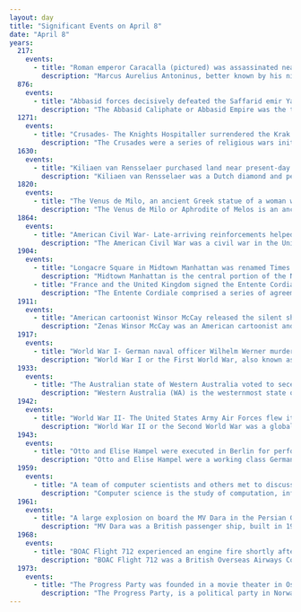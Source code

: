 ```yaml
---
layout: day
title: "Significant Events on April 8"
date: "April 8"
years:
  217:
    events:
      - title: "Roman emperor Caracalla (pictured) was assassinated near Harran and succeeded by his Praetorian Guard prefect Macrinus."
        description: "Marcus Aurelius Antoninus, better known by his nickname Caracalla, was Roman emperor from 198 to 217 AD, first serving as nominal co-emperor under his father and then ruling alone after 211 AD. He was a member of the Severan dynasty, the elder son of Emperor Septimius Severus and Empress Julia Domna. Severus proclaimed Caracalla co-ruler in 198, doing the same with his other son Geta in 209. The two brothers briefly shared power after their father's death in 211, but Caracalla soon had Geta murdered by the Praetorian Guard and became sole ruler of the Roman Empire. Julia Domna had a significant share in governance, since Caracalla found administration to be mundane. His reign featured domestic instability and external invasions by the Germanic peoples."
  876:
    events:
      - title: "Abbasid forces decisively defeated the Saffarid emir Ya'qub ibn Laith, forcing the latter to halt his advance into Iraq."
        description: "The Abbasid Caliphate or Abbasid Empire was the third caliphate to succeed the Islamic prophet Muhammad. It was founded by a dynasty descended from Muhammad's uncle, Abbas ibn Abd al-Muttalib, from whom the dynasty takes its name. They ruled as caliphs for most of the caliphate from their capital in Baghdad in modern-day Iraq, after having overthrown the Umayyad Caliphate in the Abbasid Revolution of 750 CE (132 AH). The Abbasid Revolution had its origins and first successes in the easterly region of Khorasan, far from the Levantine center of Umayyad influence."
  1271:
    events:
      - title: "Crusades- The Knights Hospitaller surrendered the Krak des Chevaliers, a castle in present-day Syria, to the army of the Mamluk sultan Baybars."
        description: "The Crusades were a series of religious wars initiated, supported, and sometimes directed by the Christian Latin Church in the medieval period. The best known of these military expeditions are those to the Holy Land between 1095 and 1291 that had the objective of reconquering Jerusalem and its surrounding area from Muslim rule after the region had been conquered by the Rashidun Caliphate centuries earlier. Beginning with the First Crusade, which resulted in the conquest of Jerusalem in 1099, dozens of military campaigns were organised, providing a focal point of European history for centuries. Crusading declined rapidly after the 15th century with the fall of Constantinople to the Ottomans."
  1630:
    events:
      - title: "Kiliaen van Rensselaer purchased land near present-day Albany, New York, to establish Rensselaerswyck, which became the most successful patroonship under the Dutch West India Company."
        description: "Kiliaen van Rensselaer was a Dutch diamond and pearl merchant from Amsterdam who was one of the founders and directors of the Dutch West India Company, being instrumental in the establishment of New Netherland."
  1820:
    events:
      - title: "The Venus de Milo, an ancient Greek statue of a woman with its arms missing, was discovered on the island of Milos."
        description: "The Venus de Milo or Aphrodite of Melos is an ancient Greek marble sculpture that was created during the Hellenistic period. Its exact dating is uncertain, but the modern consensus places it in the 2nd century BC, perhaps between 160 and 110 BC. It was rediscovered in 1820 on the island of Milos, Greece, and has been displayed at the Louvre Museum since 1821. Since the statue's discovery, it has become one of the most famous works of ancient Greek sculpture in the world."
  1864:
    events:
      - title: "American Civil War- Late-arriving reinforcements helped Confederate forces rout the Union Army at the Battle of Mansfield."
        description: "The American Civil War was a civil war in the United States between the Union and the Confederacy, which was formed in 1861 by states that had seceded from the Union. The central conflict leading to war was a dispute over whether slavery should be permitted to expand into the western territories, leading to more slave states, or be prohibited from doing so, which many believed would place slavery on a course of ultimate extinction."
  1904:
    events:
      - title: "Longacre Square in Midtown Manhattan was renamed Times Square after the New York Times building."
        description: "Midtown Manhattan is the central portion of the New York City borough of Manhattan, serving as the city's primary central business district. Midtown is home to some of the city's most prominent buildings, including the Empire State Building, the Chrysler Building, the Hudson Yards Redevelopment Project, the headquarters of the United Nations, Grand Central Terminal, and Rockefeller Center, as well as several prominent tourist destinations, including Broadway, Times Square, and Koreatown. Penn Station in Midtown Manhattan is the busiest transportation hub in the Western Hemisphere."
      - title: "France and the United Kingdom signed the Entente Cordiale, agreeing to a peaceful coexistence after centuries of intermittent conflict."
        description: "The Entente Cordiale comprised a series of agreements signed on 8 April 1904 between the United Kingdom and the French Republic which saw a significant improvement in Anglo-French relations."
  1911:
    events:
      - title: "American cartoonist Winsor McCay released the silent short film Little Nemo (featured), one of the earliest animated films."
        description: "Zenas Winsor McCay was an American cartoonist and animator. He is best known for the comic strip Little Nemo and the animated film Gertie the Dinosaur (1914). For contractual reasons, he worked under the pen name Silas on the comic strip Dream of the Rarebit Fiend."
  1917:
    events:
      - title: "World War I- German naval officer Wilhelm Werner murdered 19 captured crew members of the British cargo ship Torrington by submerging U-55 when they were on deck."
        description: "World War I or the First World War, also known as the Great War, was a global conflict between two coalitions- the Allies and the Central Powers. Fighting took place mainly in Europe and the Middle East, as well as in parts of Africa and the Asia-Pacific, and in Europe was characterised by trench warfare; the widespread use of artillery, machine guns, and chemical weapons (gas); and the introductions of tanks and aircraft. World War I was one of the deadliest conflicts in history, resulting in an estimated 10 million military dead and more than 20 million wounded, plus some 10 million civilian dead from causes including genocide. The movement of large numbers of people was a major factor in the deadly Spanish flu pandemic."
  1933:
    events:
      - title: "The Australian state of Western Australia voted to secede from the federation, but efforts to implement the result proved to be unsuccessful."
        description: "Western Australia (WA) is the westernmost state of Australia. It is bounded by the Indian Ocean to the north and west, the Southern Ocean to the south, the Northern Territory to the north-east, and South Australia to the south-east. Western Australia is Australia's largest state, with a land area of 2,527,013 square kilometres (975,685 sq mi), and is also the second-largest subdivision of any country on Earth."
  1942:
    events:
      - title: "World War II- The United States Army Air Forces flew its first mission from India over the Hump (the eastern end of the Himalayas) to deliver materiel to China."
        description: "World War II or the Second World War was a global conflict between two coalitions- the Allies and the Axis powers. Nearly all of the world's countries participated, with many nations mobilising all resources in pursuit of total war. Tanks and aircraft played major roles, enabling the strategic bombing of cities and delivery of the first and only nuclear weapons ever used in war. World War II was the deadliest conflict in history, resulting in 70 to 85 million deaths, more than half of which were civilians. Millions died in genocides, including the Holocaust, and by massacres, starvation, and disease. After the Allied victory, Germany, Austria, Japan, and Korea were occupied, and German and Japanese leaders were tried for war crimes."
  1943:
    events:
      - title: "Otto and Elise Hampel were executed in Berlin for performing acts of resistance against Nazism."
        description: "Otto and Elise Hampel were a working class German couple who created a simple method of protest against Nazism in Berlin during the middle years of World War II. They wrote postcards denouncing Hitler's government and left them in public places around the city. They were eventually caught, tried, and beheaded in Berlin's Plötzensee Prison in April 1943. Shortly after the end of the war, their Gestapo file was given to German novelist Hans Fallada, and their story inspired his 1947 novel, translated into English and published in 2009 as Every Man Dies Alone. The story was filmed in 2016 as Alone in Berlin."
  1959:
    events:
      - title: "A team of computer scientists and others met to discuss the creation of a common business-oriented programming language, which became COBOL."
        description: "Computer science is the study of computation, information, and automation. Computer science spans theoretical disciplines to applied disciplines."
  1961:
    events:
      - title: "A large explosion on board the MV Dara in the Persian Gulf killed 238 people."
        description: "MV Dara was a British passenger ship, built in 1948 by Barclay, Curle & Co. Ltd., Glasgow, Scotland. She travelled mostly between the Persian Gulf and the Indian subcontinent, carrying expatriate passengers who were employed in the nations of the Gulf."
  1968:
    events:
      - title: "BOAC Flight 712 experienced an engine fire shortly after take-off from London Heathrow, leading to the deaths of five people on board, including flight attendant Jane Harrison, who was posthumously awarded a George Cross for heroism."
        description: "BOAC Flight 712 was a British Overseas Airways Corporation (BOAC) service operated by a Boeing 707-465 from London Heathrow Airport bound for Sydney via Zurich and Singapore. On Monday 8 April 1968, it suffered an engine failure on takeoff that quickly led to a major fire; the engine detached from the aircraft in flight. After the aircraft had made a successful emergency landing, confusion over checklists and distractions from the presence of a check pilot contributed to the deaths of five of the 127 on board. The direct cause of the fire was the failure of a compressor wheel, due to metal fatigue."
  1973:
    events:
      - title: "The Progress Party was founded in a movie theater in Oslo, Norway."
        description: "The Progress Party, is a political party in Norway. It is generally positioned to the right of the Conservative Party, and is considered the most right-wing party to be represented in parliament. The FrP has traditionally self-identified as classical-liberal and as a libertarian party. It is often described as right-wing populist, which has been disputed in public discourse, and has been described by various academics as far-right. By 2020, the party attained a growing national conservative faction. After the 2017 parliamentary election, it was Norway's third largest political party, with 26 representatives in the Storting. It was a partner in the government coalition led by the Conservative Party from 2013 to 2020."
---
```

